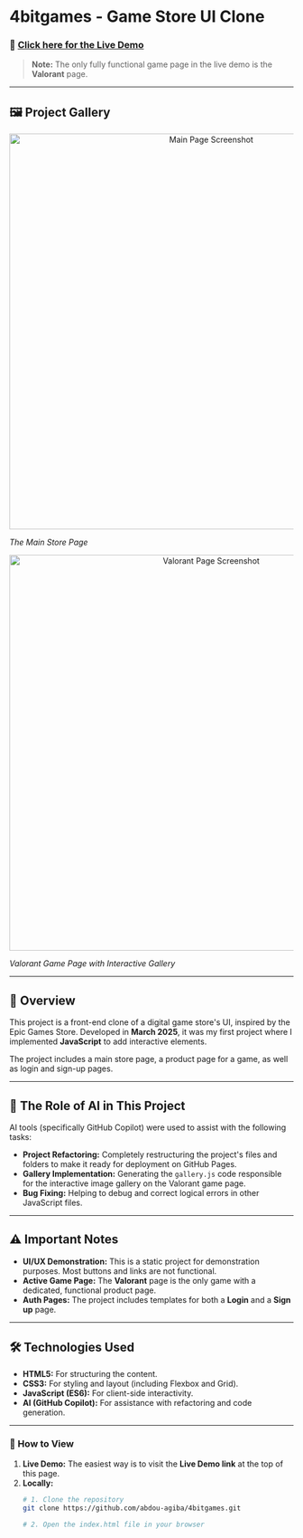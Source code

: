 # 4bitgames - Game Store UI Clone

### 🚀 **[Click here for the Live Demo](https://abdou-agiba.github.io/4bitgames/ )**
> **Note:** The only fully functional game page in the live demo is the **Valorant** page.

---

## 🖼️ Project Gallery

<p align="center">
  <img src="ADD_MAIN_PAGE_IMAGE_URL_HERE" alt="Main Page Screenshot" width="700"/>
    
<em>The Main Store Page</em>
</p>
<p align="center">
  <img src="ADD_VALORANT_PAGE_IMAGE_URL_HERE" alt="Valorant Page Screenshot" width="700"/>
    
<em>Valorant Game Page with Interactive Gallery</em>
</p>

---

## 📖 Overview

This project is a front-end clone of a digital game store's UI, inspired by the Epic Games Store. Developed in **March 2025**, it was my first project where I implemented **JavaScript** to add interactive elements.

The project includes a main store page, a product page for a game, as well as login and sign-up pages.

---

## 🤖 The Role of AI in This Project

AI tools (specifically GitHub Copilot) were used to assist with the following tasks:
*   **Project Refactoring:** Completely restructuring the project's files and folders to make it ready for deployment on GitHub Pages.
*   **Gallery Implementation:** Generating the `gallery.js` code responsible for the interactive image gallery on the Valorant game page.
*   **Bug Fixing:** Helping to debug and correct logical errors in other JavaScript files.

---

## ⚠️ Important Notes

*   **UI/UX Demonstration:** This is a static project for demonstration purposes. Most buttons and links are not functional.
*   **Active Game Page:** The **Valorant** page is the only game with a dedicated, functional product page.
*   **Auth Pages:** The project includes templates for both a **Login** and a **Sign up** page.

---

## 🛠️ Technologies Used

*   **HTML5:** For structuring the content.
*   **CSS3:** For styling and layout (including Flexbox and Grid).
*   **JavaScript (ES6):** For client-side interactivity.
*   **AI (GitHub Copilot):** For assistance with refactoring and code generation.

---

### 🔧 How to View

1.  **Live Demo:** The easiest way is to visit the **Live Demo link** at the top of this page.
2.  **Locally:**
    ```bash
    # 1. Clone the repository
    git clone https://github.com/abdou-agiba/4bitgames.git

    # 2. Open the index.html file in your browser
    ```
